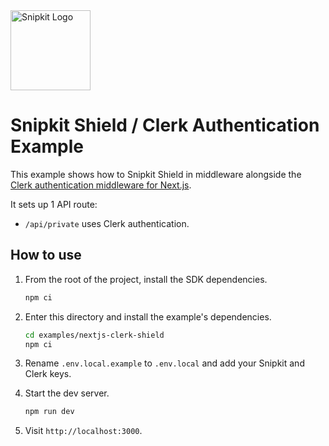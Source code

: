 <a href="https://snipkit.khulnasoft.com" target="_snipkit-home">
  <picture>
    <source media="(prefers-color-scheme: dark)" srcset="https://snipkit.khulnasoft.com/logo/snipkit-dark-lockup-voyage-horizontal.svg">
    <img src="https://snipkit.khulnasoft.com/logo/snipkit-light-lockup-voyage-horizontal.svg" alt="Snipkit Logo" height="128" width="auto">
  </picture>
</a>

# Snipkit Shield / Clerk Authentication Example

This example shows how to Snipkit Shield in middleware alongside the [Clerk authentication middleware for Next.js](https://clerk.com/docs/quickstarts/nextjs).

It sets up 1 API route:

* `/api/private` uses Clerk authentication.

## How to use

1. From the root of the project, install the SDK dependencies.

   ```bash
   npm ci
   ```

2. Enter this directory and install the example's dependencies.

   ```bash
   cd examples/nextjs-clerk-shield
   npm ci
   ```

3. Rename `.env.local.example` to `.env.local` and add your Snipkit and Clerk
   keys.

4. Start the dev server.

   ```bash
   npm run dev
   ```

5. Visit `http://localhost:3000`.
